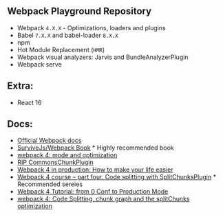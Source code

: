 Webpack Playground Repository
---

* Webpack `4.X.X` - Optimizations, loaders and plugins
* Babel `7.X.X` and babel-loader `8.X.X`
* npm
* Hot Module Replacement (`HMR`)
* Webpack visual analyzers: Jarvis and BundleAnalyzerPlugin
* Webpack serve

Extra:
---

* React 16


Docs:
---

* [Official Webpack docs](https://webpack.js.org/concepts/)
* [SurviveJs/Webpack Book](https://github.com/survivejs/webpack-book) * Highly recommended book
* [webpack 4: mode and optimization](https://medium.com/webpack/webpack-4-mode-and-optimization-5423a6bc597a)
* [RIP CommonsChunkPlugin](https://gist.github.com/sokra/1522d586b8e5c0f5072d7565c2bee693)
* [Webpack 4 in production: How to make your life easier](https://medium.com/@hpux/webpack-4-in-production-how-make-your-life-easier-4d03e2e5b081)
* [Webpack 4 course – part four. Code splitting with SplitChunksPlugin](https://wanago.io/2018/06/04/code-splitting-with-splitchunksplugin-in-webpack-4/) * Recommended sereies
* [Webpack 4 Tutorial: from 0 Conf to Production Mode](https://www.valentinog.com/blog/webpack-tutorial/)
* [webpack 4: Code Splitting, chunk graph and the splitChunks optimization](https://medium.com/webpack/webpack-4-code-splitting-chunk-graph-and-the-splitchunks-optimization-be739a861366)
